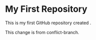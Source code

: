 # My First Repository
This is my first GitHub repository created .

This change is from conflict-branch.
